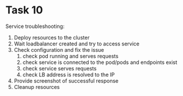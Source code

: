 # Task 10

Service troubleshooting:

1. Deploy resources to the cluster
2. Wait loadbalancer created and try to access service
3. Check configuration and fix the issue
   1. check pod running and serves requests
   2. check service is connected to the pod/pods and endpoints exist
   3. check service serves requests
   4. check LB address is resolved to the IP
4. Provide screenshot of successful response
5. Cleanup resources
